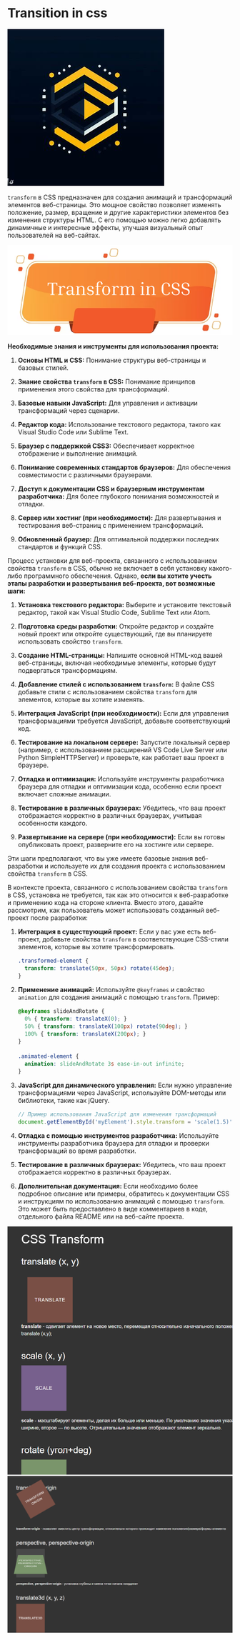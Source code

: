 # Transition in css

![logo](image.png)

`transform` в CSS предназначен для создания анимаций и трансформаций элементов веб-страницы. Это мощное свойство позволяет изменять положение, размер, вращение и другие характеристики элементов без изменения структуры HTML. С его помощью можно легко добавлять динамичные и интересные эффекты, улучшая визуальный опыт пользователей на веб-сайтах.

![Alt text](image-3.png)

**Необходимые знания и инструменты для использования проекта:**

1. **Основы HTML и CSS:** Понимание структуры веб-страницы и базовых стилей.

2. **Знание свойства `transform` в CSS:** Понимание принципов применения этого свойства для трансформаций.

3. **Базовые навыки JavaScript:** Для управления и активации трансформаций через сценарии.

4. **Редактор кода:** Использование текстового редактора, такого как Visual Studio Code или Sublime Text.

5. **Браузер с поддержкой CSS3:** Обеспечивает корректное отображение и выполнение анимаций.

6. **Понимание современных стандартов браузеров:** Для обеспечения совместимости с различными браузерами.

7. **Доступ к документации CSS и браузерным инструментам разработчика:** Для более глубокого понимания возможностей и отладки.

8. **Сервер или хостинг (при необходимости):** Для развертывания и тестирования веб-страниц с применением трансформаций.

9. **Обновленный браузер:** Для оптимальной поддержки последних стандартов и функций CSS.



Процесс установки для веб-проекта, связанного с использованием свойства `transform` в CSS, обычно не включает в себя установку какого-либо программного обеспечения. Однако, **если вы хотите учесть этапы разработки и развертывания веб-проекта, вот возможные шаги:**

1. **Установка текстового редактора:**
   Выберите и установите текстовый редактор, такой как Visual Studio Code, Sublime Text или Atom.

2. **Подготовка среды разработки:**
   Откройте редактор и создайте новый проект или откройте существующий, где вы планируете использовать свойство `transform`.

3. **Создание HTML-страницы:**
   Напишите основной HTML-код вашей веб-страницы, включая необходимые элементы, которые будут подвергаться трансформациям.

4. **Добавление стилей с использованием `transform`:**
   В файле CSS добавьте стили с использованием свойства `transform` для элементов, которые вы хотите изменять.

5. **Интеграция JavaScript (при необходимости):**
   Если для управления трансформациями требуется JavaScript, добавьте соответствующий код.

6. **Тестирование на локальном сервере:**
   Запустите локальный сервер (например, с использованием расширений VS Code Live Server или Python SimpleHTTPServer) и проверьте, как работает ваш проект в браузере.

7. **Отладка и оптимизация:**
   Используйте инструменты разработчика браузера для отладки и оптимизации кода, особенно если проект включает сложные анимации.

8. **Тестирование в различных браузерах:**
   Убедитесь, что ваш проект отображается корректно в различных браузерах, учитывая особенности каждого.

9. **Развертывание на сервере (при необходимости):**
   Если вы готовы опубликовать проект, разверните его на хостинге или сервере.

Эти шаги предполагают, что вы уже имеете базовые знания веб-разработки и используете их для создания проекта с использованием свойства `transform` в CSS.

В контексте проекта, связанного с использованием свойства `transform` в CSS, установка не требуется, так как это относится к веб-разработке и применению кода на стороне клиента. Вместо этого, давайте рассмотрим, как пользователь может использовать созданный веб-проект после разработки:

1. **Интеграция в существующий проект:**
   Если у вас уже есть веб-проект, добавьте свойства `transform` в соответствующие CSS-стили элементов, которые вы хотите трансформировать.

   ```css
   .transformed-element {
     transform: translate(50px, 50px) rotate(45deg);
   }
   ```

2. **Применение анимаций:**
   Используйте `@keyframes` и свойство `animation` для создания анимаций с помощью `transform`. Пример:

   ```css
   @keyframes slideAndRotate {
     0% { transform: translateX(0); }
     50% { transform: translateX(100px) rotate(90deg); }
     100% { transform: translateX(200px); }
   }

   .animated-element {
     animation: slideAndRotate 3s ease-in-out infinite;
   }
   ```

3. **JavaScript для динамического управления:**
   Если нужно управление трансформациями через JavaScript, используйте DOM-методы или библиотеки, такие как jQuery.

   ```javascript
   // Пример использования JavaScript для изменения трансформаций
   document.getElementById('myElement').style.transform = 'scale(1.5)';
   ```

4. **Отладка с помощью инструментов разработчика:**
   Используйте инструменты разработчика браузера для отладки и проверки трансформаций во время разработки.

5. **Тестирование в различных браузерах:**
   Убедитесь, что ваш проект отображается корректно в различных браузерах.

6. **Дополнительная документация:**
   Если необходимо более подробное описание или примеры, обратитесь к документации CSS и инструкциям по использованию анимаций с помощью `transform`. Это может быть предоставлено в виде комментариев в коде, отдельного файла README или на веб-сайте проекта.

![screenshot](image-1.png)![screenshot](image-2.png)